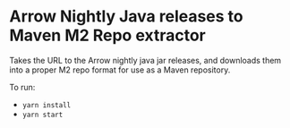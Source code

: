 # Arrow Nightly Java releases to Maven M2 Repo extractor

Takes the URL to the Arrow nightly java jar releases, and downloads them into a proper M2 repo format for use as a Maven repository.

To run:
- `yarn install`
- `yarn start`